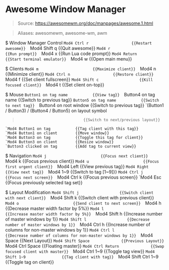 # Awesome Window Manager

> Source: https://awesomewm.org/doc/manpages/awesome.1.html

> Aliases: awesomewm, awesome-wm, awm

$ Window Manager Control
    `Mod4 Ctrl r                   {{Restart awesome}} 
    `Mod4 Shift q                  {{Quit awesome}} 
    `Mod4 r                        {{Run prompt}} 
    `Mod4 x                        {{Run Lua code prompt}} 
    `Mod4 Return                   {{Start terminal emulator}} 
    `Mod4 w                        {{Open main menu}} 

$ Clients
    `Mod4 m                        {{Maximize client}} 
    `Mod4 n                        {{Minimize client}} 
    `Mod4 Ctrl n                   {{Restore client}} 
    `Mod4 f                        {{Set client fullscreen}} 
    `Mod4 Shift c                  {{Kill focused client}} 
    `Mod4 t                        {{Set client on-top}} 

$ Mouse
    `Button1 on tag name           {{View tag}} 
    `Button4 on tag name           {{Switch to previous tag}} 
    `Button5 on tag name           {{Switch to next tag}} 
    `Button4 on root window        {{Switch to previous tag}} 
    `(Button1 / Button3) / (Button4 / Button5) on layout symbol
>                                  {{Switch to next/previous layout}} 
    `Mod4 Button1 on tag           {{Tag client with this tag}} 
    `Mod4 Button1 on client        {{Move window}} 
    `Mod4 Button3 on tag           {{Toggle this tag for client}} 
    `Mod4 Button3 on client        {{Resize window}} 
    `Button3 clicked on tag        {{Add tag to current view}} 

$ Navigation
    `Mod4 j                        {{Focus next client}} 
    `Mod4 k                        {{Focus previous client}} 
    `Mod4 u                        {{Focus first urgent client}} 
    `Mod4 Left                     {{View previous tag}} 
    `Mod4 Right                    {{View next tag}} 
    `Mod4 1~9                      {{Switch to tag [1~9]}} 
    `Mod4 Ctrl j                   {{Focus next screen}} 
    `Mod4 Ctrl k                   {{Focus previous screen}} 
    `Mod4 Esc                      {{Focus previously selected tag set}} 

$ Layout Modification
    `Mod4 Shift j                  {{Switch client with next client}} 
    `Mod4 Shift k                  {{Switch client with previous client}} 
    `Mod4 o                        {{Send client to next screen}} 
    `Mod4 h                        {{Decrease master width factor by 5%}} 
    `Mod4 l                        {{Increase master width factor by 5%}} 
    `Mod4 Shift h                  {{Increase number of master windows by 1}} 
    `Mod4 Shift l                  {{Decrease number of master windows by 1}} 
    `Mod4 Ctrl h                   {{Increase number of columns for non-master windows by 1}} 
    `Mod4 Ctrl l                   {{Decrease number of columns for non-master windows by 1}} 
    `Mod4 Space                    {{Next Layout}} 
    `Mod4 Shift Space              {{Previous Layout}} 
    `Mod4 Ctrl Space               {{Floating master}} 
    `Mod4 Ctrl Return              {{Swap focused client with master}} 
    `Mod4 Ctrl 1~9                 {{Toggle tag view}} 
    `Mod4 Shift 1~9                {{Tag client with tag}} 
    `Mod4 Shift Ctrl 1~9           {{Toggle tag on client}} 

